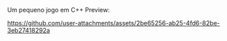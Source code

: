 Um pequeno jogo em C++
Preview:

https://github.com/user-attachments/assets/2be65256-ab25-4fd6-82be-3eb27418292a

